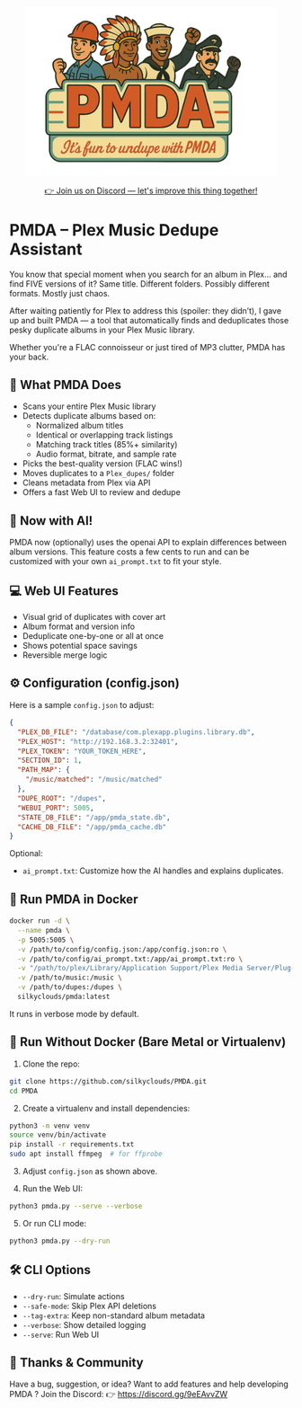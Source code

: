 <p align="center">
  <img src="/static/PMDA.png" alt="PMDA Logo" width="450"/>
</p>

<p align="center">
  <a href="https://discord.gg/9eEAvvZW">
    👉 Join us on Discord — let's improve this thing together!
  </a>
</p>


PMDA – Plex Music Dedupe Assistant
==================================

You know that special moment when you search for an album in Plex... and find FIVE versions of it? Same title. Different folders. Possibly different formats. Mostly just chaos.

After waiting patiently for Plex to address this (spoiler: they didn’t), I gave up and built PMDA — a tool that automatically finds and deduplicates those pesky duplicate albums in your Plex Music library.

Whether you're a FLAC connoisseur or just tired of MP3 clutter, PMDA has your back.

🌟 What PMDA Does
-----------------

- Scans your entire Plex Music library
- Detects duplicate albums based on:
  - Normalized album titles
  - Identical or overlapping track listings
  - Matching track titles (85%+ similarity)
  - Audio format, bitrate, and sample rate
- Picks the best-quality version (FLAC wins!)
- Moves duplicates to a `Plex_dupes/` folder
- Cleans metadata from Plex via API
- Offers a fast Web UI to review and dedupe

🧠 Now with AI!
---------------

PMDA now (optionally) uses the openai API to explain differences between album versions. This feature costs a few cents to run and can be customized with your own `ai_prompt.txt` to fit your style.

💻 Web UI Features
------------------

- Visual grid of duplicates with cover art
- Album format and version info
- Deduplicate one-by-one or all at once
- Shows potential space savings
- Reversible merge logic

⚙️ Configuration (config.json)
------------------------------

Here is a sample `config.json` to adjust:

```json
{
  "PLEX_DB_FILE": "/database/com.plexapp.plugins.library.db",
  "PLEX_HOST": "http://192.168.3.2:32401",
  "PLEX_TOKEN": "YOUR_TOKEN_HERE",
  "SECTION_ID": 1,
  "PATH_MAP": {
    "/music/matched": "/music/matched"
  },
  "DUPE_ROOT": "/dupes",
  "WEBUI_PORT": 5005,
  "STATE_DB_FILE": "/app/pmda_state.db",
  "CACHE_DB_FILE": "/app/pmda_cache.db"
}
```

Optional:
- `ai_prompt.txt`: Customize how the AI handles and explains duplicates.

🚀 Run PMDA in Docker
---------------------

```bash
docker run -d \
  --name pmda \
  -p 5005:5005 \
  -v /path/to/config/config.json:/app/config.json:ro \
  -v /path/to/config/ai_prompt.txt:/app/ai_prompt.txt:ro \
  -v "/path/to/plex/Library/Application Support/Plex Media Server/Plug-in Support/Databases":/database:ro \
  -v /path/to/music:/music \
  -v /path/to/dupes:/dupes \
  silkyclouds/pmda:latest
```

It runs in verbose mode by default.

🧪 Run Without Docker (Bare Metal or Virtualenv)
------------------------------------------------

1. Clone the repo:

```bash
git clone https://github.com/silkyclouds/PMDA.git
cd PMDA
```

2. Create a virtualenv and install dependencies:

```bash
python3 -m venv venv
source venv/bin/activate
pip install -r requirements.txt
sudo apt install ffmpeg  # for ffprobe
```

3. Adjust `config.json` as shown above.

4. Run the Web UI:

```bash
python3 pmda.py --serve --verbose
```

5. Or run CLI mode:

```bash
python3 pmda.py --dry-run
```

🛠 CLI Options
--------------

- `--dry-run`: Simulate actions
- `--safe-mode`: Skip Plex API deletions
- `--tag-extra`: Keep non-standard album metadata
- `--verbose`: Show detailed logging
- `--serve`: Run Web UI

🫶 Thanks & Community
---------------------

Have a bug, suggestion, or idea? Want to add features and help developing PMDA ?  Join the Discord:
👉 https://discord.gg/9eEAvvZW
